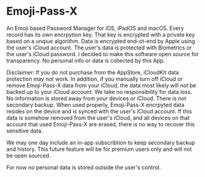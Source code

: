 # Emoji-Pass-X
An Emoji based Password Manager for iOS, iPadOS and macOS.
Every record has its own encrpytion key.
That key is encrypted with a private key based on a unqiue algorithm.
Data is encrypted end-ot-end by Apple using the user's iCloud account.
The user's data is protected with Biometrics or the user's iCloud password.
I decided to make this software open source for transparency. No personal info or data is collected by this App.

Disclaimer: If you do not purchase from the AppStore, iCloudKit data protection may not work. In addition, if you manually turn off iCloud or remove Emoji-Pass-X data from your iCloud, the data most likely will not be backed up to your iCloud account. We take no responsibility for data loss. No information is stored away from your devices or iCloud. There is not secondary backup. When used properly, Emoji-Pass-X encrpyted data resides on the device and is synced with the user's iCloud account. If this data is somehow removed from the user's iCloud, and all devices on that account that used Emoji-Pass-X are erased, there is no way to recover this sensitive data.

We may one day include an in-app subscribtion to keep secondary backup and history. This future feature will be for premium users only and will not be open sourced.

For now no personal data is stored outside the user's control.
